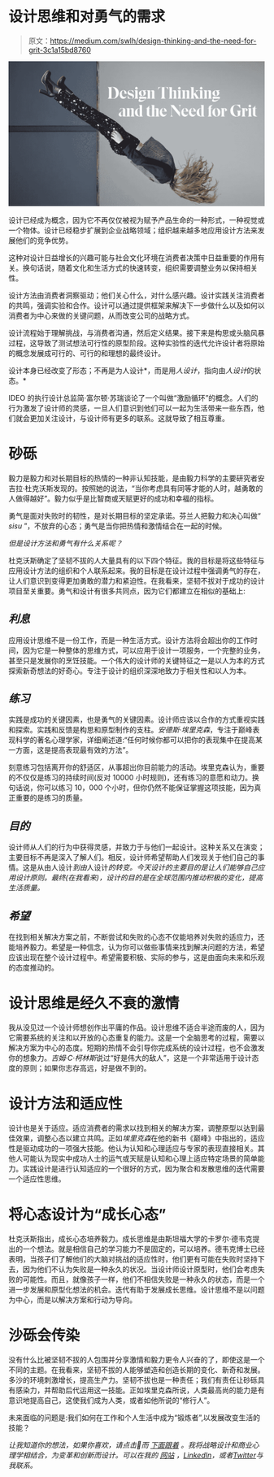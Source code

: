 # 设计思维和对勇气的需求

> 原文：<https://medium.com/swlh/design-thinking-and-the-need-for-grit-3c1a15bd8760>

![](img/0d43d0b15192c7912a413ee0b23b4c35.png)

设计已经成为概念，因为它不再仅仅被视为赋予产品生命的一种形式，一种视觉或一个物体。设计已经稳步扩展到企业战略领域；组织越来越多地应用设计方法来发展他们的竞争优势。

这种对设计日益增长的兴趣可能与社会文化环境在消费者决策中日益重要的作用有关。换句话说，随着文化和生活方式的快速转变，组织需要调整业务以保持相关性。

设计方法由消费者洞察驱动；他们关心什么，对什么感兴趣。设计实践关注消费者的共鸣，强调实验和合作。设计可以通过提供框架来解决下一步做什么以及如何以消费者为中心来做的关键问题，从而改变公司的战略方式。

设计流程始于理解挑战，与消费者沟通，然后定义结果。接下来是构思或头脑风暴过程，这导致了测试想法可行性的原型阶段。这种实验性的迭代允许设计者将原始的概念发展成可行的、可行的和理想的最终设计。

设计本身已经改变了形态；不再是为人设计*，而是用*人设计*，指向由*人设计*的状态。*

IDEO 的执行设计总监简·富尔顿·苏瑞谈论了一个叫做“激励循环”的概念。人们的行为激发了设计师的灵感，一旦人们意识到他们可以一起为生活带来一些东西，他们就会更加关注设计，与设计师有更多的联系。这就导致了相互尊重。

# **砂砾**

毅力是毅力和对长期目标的热情的一种非认知技能，是由毅力科学的主要研究者安吉拉·杜克沃斯发现的。按照她的说法，“当你考虑具有同等才能的人时，越勇敢的人做得越好”。毅力似乎是比智商或天赋更好的成功和幸福的指标。

勇气是面对失败时的韧性，是对长期目标的坚定承诺。芬兰人把毅力和决心叫做“ *sisu* ”，不放弃的心态；勇气是当你把热情和激情结合在一起的时候。

*但是设计方法和勇气有什么关系呢？*

杜克沃斯确定了坚韧不拔的人大量具有的以下四个特征。我的目标是将这些特征与应用设计方法的组织和个人联系起来。我的目标是在设计过程中强调勇气的存在，让人们意识到变得更加勇敢的潜力和紧迫性。在我看来，坚韧不拔对于成功的设计项目至关重要。勇气和设计有很多共同点，因为它们都建立在相似的基础上:

## *利息*

应用设计思维不是一份工作，而是一种生活方式。设计方法将会超出你的工作时间，因为它是一种整体的思维方式，可以应用于设计一项服务，一个完整的业务，甚至只是发展你的烹饪技能。一个伟大的设计师的关键特征之一是以人为本的方式探索新奇想法的好奇心。专注于设计的组织深深地致力于相关性和以人为本。

## *练习*

实践是成功的关键因素，也是勇气的关键因素。设计师应该以合作的方式重视实践和探索。实践和反馈是构思和原型制作的支柱。*安德斯·埃里克森*，专注于巅峰表现科学的著名心理学家，详细阐述道:“任何时候你都可以把你的表现集中在提高某一方面，这是提高表现最有效的方法”。

刻意练习包括离开你的舒适区，从事超出你目前能力的活动。埃里克森认为，重要的不仅仅是练习的持续时间(反对 10000 小时规则)，还有练习的意愿和动力。换句话说，你可以练习 10，000 个小时，但你仍然不能保证掌握这项技能，因为真正重要的是练习的质量。

## *目的*

设计师从人们的行为中获得灵感，并致力于与他们一起设计。这种关系又在演变；主要目标不再是深入了解人们。相反，设计师希望帮助人们发现关于他们自己的事情。这是从由人设计*到由*人设计*的转变。今天设计的主要目的是让人们能够自己应用设计原则。最终(在我看来)，设计的目的是在全球范围内推动积极的变化，提高生活质量。*

## *希望*

在找到相关解决方案之前，不断尝试和失败的心态不仅能培养对失败的适应力，还能培养毅力。希望是一种信念，认为你可以做些事情来找到解决问题的方法，希望应该出现在整个设计过程中。希望需要积极、实际的参与，这是由面向未来和乐观的态度推动的。

# **设计思维是经久不衰的激情**

我从没见过一个设计师想创作出平庸的作品。设计思维不适合半途而废的人，因为它需要系统的关注和以开放的心态重复的能力。这是一个全脑思考的过程，需要以解决方案为中心的态度。短期的热情不会引导你完成系统的设计过程，也不会激发你的想象力。*吉姆·C·柯林斯*说过“好是伟大的敌人”，这是一个非常适用于设计态度的原则；如果你志存高远，好是做不到的。

# **设计方法和适应性**

设计也是关于适应。适应消费者的需求以找到相关的解决方案，调整原型以达到最佳效果，调整心态以建立共鸣。正如*埃里克森*在他的新书《巅峰》中指出的，适应性是驱动成功的一项强大技能。他认为认知和心理适应与专家的表现直接相关。其他人可能认为现实中成功人士的运气或天赋是认知和心理上适应特定场景的简单能力。实践设计是进行认知适应的一个很好的方式，因为聚合和发散思维的迭代需要一个适应性思维。

# **将心态设计为“成长心态”**

杜克沃斯指出，成长心态培养毅力。成长思维是由斯坦福大学的卡罗尔·德韦克提出的一个想法。就是相信自己的学习能力不是固定的，可以培养。德韦克博士已经表明，当孩子们了解他们的大脑对挑战的适应性时，他们更有可能在失败时坚持下去，因为他们不认为失败是一种永久的状况。当设计师设计原型时，他们会考虑失败的可能性。而且，就像孩子一样，他们不相信失败是一种永久的状态，而是一个进一步发展和原型化想法的机会。迭代有助于发展成长思维。设计思维不是以问题为中心，而是以解决方案和行动为导向。

# **沙砾会传染**

没有什么比被坚韧不拔的人包围并分享激情和毅力更令人兴奋的了，即使这是一个不同的主题。在我看来，坚韧不拔的人能够塑造和创造长期的变化、新奇和发展。多沙的环境刺激增长，提高生产力。坚韧不拔也是一种责任；我们有责任让砂砾具有感染力，并帮助后代运用这一技能。正如埃里克森所说，人类最高尚的能力是有意识地提高自己，这使我们成为人类，或者如他所说的“修行人”。

未来面临的问题是:我们如何在工作和个人生活中成为“锻炼者”,以发展改变生活的技能？

*让我知道你的想法，如果你喜欢，请点击💚而* [*下面跟着*](/@liliermezei) *。我将战略设计和商业心理学相结合，为变革和创新而设计。可以在我的* [*网站*](https://ermezei.com) *，*[*LinkedIn*](https://fi.linkedin.com/in/liliermezei)*，或者*[*Twitter*](https://twitter.com/liliermezei)*与我联系。*